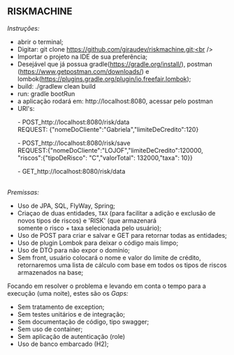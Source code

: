 <h2>RISKMACHINE</h2>

*Instruções:*
- abrir o terminal;<br />
- Digitar: git clone https://github.com/giraudev/riskmachine.git;<br />
- Importar o projeto na IDE de sua preferência;<br />
- Desejável que já possua gradle(<https://gradle.org/install/>), postman (https://www.getpostman.com/downloads/) e <br /> lombok(https://plugins.gradle.org/plugin/io.freefair.lombok);
- build: ./gradlew clean build<br />
- run: gradle bootRun<br />
- a aplicação rodará em: http://localhost:8080, acessar pelo postman
- URl's:
       <p> - POST_http://localhost:8080/risk/data<br />
          REQUEST: {"nomeDoCliente":"Gabriela","limiteDeCredito":120}</p>
       <p> - POST_http://localhost:8080/risk/save<br />
        REQUEST:{"nomeDoCliente":"LOJOF","limiteDeCredito":120000,<br />"riscos":{"tipoDeRisco": "C","valorTotal": 132000,"taxa": 10}}</p>
          - GET_http://localhost:8080/risk/data<br /><br />

*Premissas:*
- Uso de JPA, SQL, FlyWay, Spring;<br />
- Criaçao de duas entidades, `TAX` (para facilitar a adição e exclusão de novos tipos de riscos) e 'RISK' (que armazenará <br />somente o risco + taxa selecionada pelo usuário);<br />
- Uso de POST para criar e salvar e GET para retornar todas as entidades;<br />
- Uso de plugin Lombok para deixar o código mais limpo;<br />
- Uso de DTO para não expor o domínio;<br />
- Sem front, usuário colocará o nome e valor do limite de crédito, retornaremos uma lista de cálculo com base em todos
os tipos de riscos armazenados na base;<br />

Focando em resolver o problema e levando em conta o tempo para a execução (uma noite), estes são os *Gaps:*
- Sem tratamento de exception;
- Sem testes unitários e de integração;
- Sem documentação de código, tipo swagger;
- Sem uso de container;
- Sem aplicação de autenticação (role)
- Uso de banco embarcado (H2);
